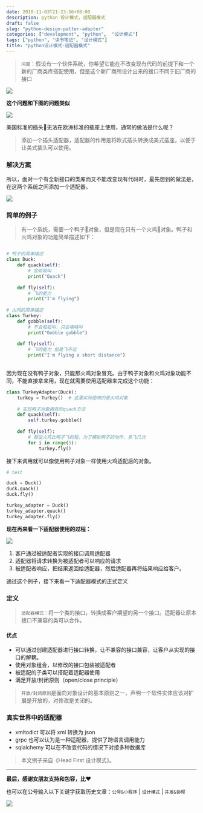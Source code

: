 ```yaml
---
date: 2018-11-03T21:23:56+08:00
description: python 设计模式，适配器模式
draft: false
slug: "python-design-patter-adapter"
categories: ["development", "python",  "设计模式"]
tags: ["python", "读书笔记", "设计模式"]
title: "python设计模式-适配器模式"
---
```


> `问题`：假设有一个软件系统，你希望它能在不改变现有代码的前提下和一个新的厂商类库搭配使用，但是这个新厂商所设计出来的接口不同于旧厂商的接口

![](http://media.gusibi.mobi/ggjMjkbHdiBnU8YUY0iNQe3I9XXxZ_OYE0o7uI2Gxw8CXzOP1_WyHjcVrbXiDvcc)

**这个问题和下图的问题类似**

![](http://media.gusibi.mobi/TWyhF3_0rCaiR4WVmmmVQN05VLUR0pVgbHL28bV4ce2Kim_i74yFICJDqEnoVi2L)

美国标准的插头🔌无法在欧洲标准的插座上使用，通常的做法是什么呢？

> 添加一个插头适配器，适配器的作用是将欧式插头转换成美式插座，以便于让美式插头可以使用。

### 解决方案

所以，面对一个有全新接口的类库而又不能改变现有代码时，最先想到的做法是，在这两个系统之间添加一个适配器。

![](http://media.gusibi.mobi/VxXkkbIoWmKptVX2qSd_WNGrO2KdVgnrmMpe_sPdhuMk6xeVqLnJd3TN2qTY7k1q)

### 简单的例子

> 有一个系统，需要一个鸭子🦆对象，但是现在只有一个火鸡🦃对象。鸭子和火鸡对象的功能简单描述如下：

```python

# 鸭子的简单描述
class Duck:
    def quack(self):
        # 会呱呱叫
        print("Quack")
    
    def fly(self):
        # 飞的能力
        print("I'm flying")
        
# 火鸡的简单描述
class Turkey:
    def gobble(self):
        # 不会呱呱叫，只会咯咯叫
        print("Gobble gobble")
    
    def fly(self):
        # 飞的能力 但是飞不远
        print("I'm flying a short distance")
    
```

因为现在没有鸭子对象，只能那火鸡对象冒充。由于鸭子对象和火鸡对象功能不同，不能直接拿来用，现在就需要使用适配器来完成这个功能：

```python
class TurkeyAdapter(Duck):
    turkey = Turkey()  # 这里实际使用的是火鸡对象
    
    # 实现鸭子对象拥有的quack方法
    def quack(self):
        self.turkey.gobble()
    
    def fly(self):
        # 假设火鸡比鸭子飞的短，为了模拟鸭子的动作，多飞几次
        for i in range(5):
            turkey.fly()
```

接下来调用就可以像使用鸭子对象一样使用火鸡适配后的对象。

```python
# test

duck = Duck()
duck.quack()
duck.fly()

turkey_adapter = Duck()
turkey_adapter.quack()
turkey_adapter.fly()
```

**现在再来看一下适配器使用的过程：**

![](http://media.gusibi.mobi/Y5ID_UHcjlr0row8knQGM5vb8KNtRSlH_-6k-SrVOgvbAsE-iH7kweMC-mgvIGnM)

1. 客户通过被适配者实现的接口调用适配器
2. 适配器将请求转换为被适配者可以响应的请求
3. 被适配者响应，把结果返回给适配器，然后适配器再将结果响应给客户。

通过这个例子，接下来看一下适配器模式的正式定义

### 定义

> `适配器模式：`将一个类的接口，转换成客户期望的另一个接口。适配器让原本接口不兼容的类可以合作。

#### 优点

* 可以通过创建适配器进行接口转换，让不兼容的接口兼容，让客户从实现的接口的解耦。
* 使用对象组合，以修改的接口包装被适配者
* 被适配的子类可以搭配着适配器使用
* 满足开放/封闭原则（open/close principle）

> `开放/封闭原则`是面向对象设计的基本原则之一，声明一个软件实体应该对扩展是开放的，对修改是关闭的。



### 真实世界中的适配器

* xmltodict 可以将 xml 转换为 json
* grpc 也可以认为是一种适配器，提供了跨语言调用能力
* sqlalchemy 可以在不改变代码的情况下对接多种数据库


> 本文例子来自《Head First 设计模式》。


------


**最后，感谢女朋友支持和包容，比❤️**

也可以在公号输入以下关键字获取历史文章：`公号&小程序` | `设计模式` | `并发&协程`

![](http://media.gusibi.mobi/ah0mqMXMtdJb9Yj03suu-NGEyVRxyEuOIT5bXSv7ip5aqtHkiRjTTl8SMRMv3Qp5)
